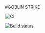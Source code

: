 #GOBLIN STRIKE

![CI](https://github.com/Sergio210-05/AJSB_Task-3/actions/workflows/webpack.yml/badge.svg)

[![Build status](https://ci.appveyor.com/api/projects/status/tckaeefhsm26nkgv?svg=true)](https://ci.appveyor.com/project/Sergio210-05/ajsb-task-3)
